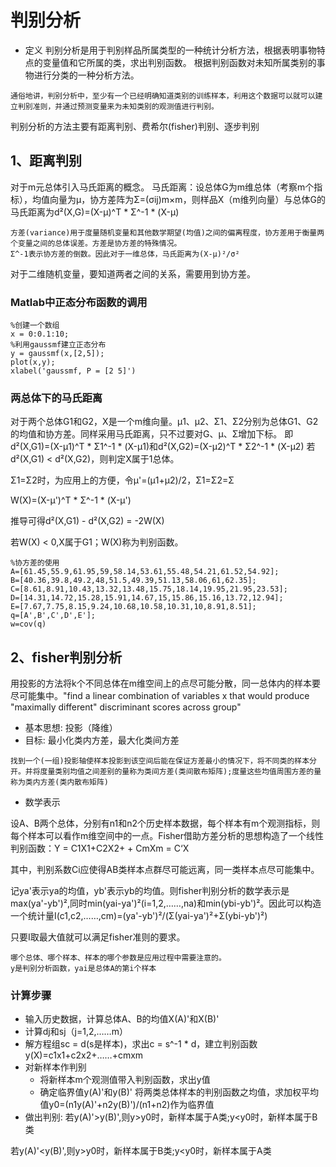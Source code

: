 # 判别分析
* 定义
判别分析是用于判别样品所属类型的一种统计分析方法，根据表明事物特点的变量值和它所属的类，求出判别函数。
根据判别函数对未知所属类别的事物进行分类的一种分析方法。
~~~
通俗地讲，判别分析中，至少有一个已经明确知道类别的训练样本，利用这个数据可以就可以建立判别准则，并通过预测变量来为未知类别的观测值进行判别。
~~~
判别分析的方法主要有距离判别、费希尔(fisher)判别、逐步判别

## 1、距离判别
对于m元总体引入马氏距离的概念。
马氏距离：设总体G为m维总体（考察m个指标），均值向量为μ，协方差阵为Σ=(σij)m×m，则样品X（m维列向量）与总体G的马氏距离为d²(X,G)=(X-μ)^T * Σ^-1 * (X-μ)
~~~
方差(variance)用于度量随机变量和其他数学期望(均值)之间的偏离程度，协方差用于衡量两个变量之间的总体误差。方差是协方差的特殊情况。
Σ^-1表示协方差的倒数。因此对于一维总体，马氏距离为(X-μ)²/σ²
~~~
对于二维随机变量，要知道两者之间的关系，需要用到协方差。
### Matlab中正态分布函数的调用
~~~
%创建一个数组
x = 0:0.1:10;
%利用gaussmf建立正态分布
y = gaussmf(x,[2,5]);
plot(x,y);
xlabel('gaussmf, P = [2 5]')
~~~
### 两总体下的马氏距离
对于两个总体G1和G2，X是一个m维向量。μ1、μ2、Σ1、Σ2分别为总体G1、G2的均值和协方差。同样采用马氏距离，只不过要对G、μ、Σ增加下标。
即d²(X,G1)=(X-μ1)^T * Σ1^-1 * (X-μ1)和d²(X,G2)=(X-μ2)^T * Σ2^-1 * (X-μ2)
若d²(X,G1) < d²(X,G2)，则判定X属于1总体。

Σ1=Σ2时，为应用上的方便，令μ'=(μ1+μ2)/2，Σ1=Σ2=Σ

W(X)=(X-μ')^T * Σ^-1 * (X-μ')

推导可得d²(X,G1) - d²(X,G2) = -2W(X)

若W(X) < 0,X属于G1；W(X)称为判别函数。
~~~
%协方差的使用
A=[61.45,55.9,61.95,59,58.14,53.61,55.48,54.21,61.52,54.92]; 
B=[40.36,39.8,49.2,48,51.5,49.39,51.13,58.06,61,62.35];
C=[8.61,8.91,10.43,13.32,13.48,15.75,18.14,19.95,21.95,23.53];
D=[14.31,14.72,15.28,15.91,14.67,15,15.86,15.16,13.72,12.94];
E=[7.67,7.75,8.15,9.24,10.68,10.58,10.31,10,8.91,8.51];
q=[A',B',C',D',E'];
w=cov(q)
~~~

## 2、fisher判别分析
用投影的方法将k个不同总体在m维空间上的点尽可能分散，同一总体内的样本要尽可能集中。"find a linear combination of variables x that would produce "maximally different" discriminant scores across group"
* 基本思想:
投影（降维）
* 目标:
最小化类内方差，最大化类间方差
~~~
找到一个(一组)投影轴使样本投影到该空间后能在保证方差最小的情况下，将不同类的样本分开。并将度量类别均值之间差别的量称为类间方差(类间散布矩阵);度量这些均值周围方差的量称为类内方差(类内散布矩阵)
~~~
* 数学表示

设A、B两个总体，分别有n1和n2个历史样本数据，每个样本有m个观测指标，则每个样本可以看作m维空间中的一点。Fisher借助方差分析的思想构造了一个线性判别函数：Y = C1X1+C2X2+ + CmXm = C‘X

其中，判别系数Ci应使得AB类样本点群尽可能远离，同一类样本点尽可能集中。

记ya'表示ya的均值，yb'表示yb的均值。则fisher判别分析的数学表示是max(ya'-yb')²,同时min(yai-ya')²(i=1,2,……,na)和min(ybi-yb')²。因此可以构造一个统计量I(c1,c2,……,cm)=(ya'-yb')²/(Σ(yai-ya')²+Σ(ybi-yb')²)

只要I取最大值就可以满足fisher准则的要求。
~~~
哪个总体、哪个样本、样本的哪个参数是应用过程中需要注意的。
y是判别分析函数，yai是总体A的第i个样本
~~~
### 计算步骤
* 输入历史数据，计算总体A、B的均值X(A)'和X(B)'
* 计算dj和sj（j=1,2,……m）
* 解方程组sc = d(s是样本)，求出c = s^-1 * d，建立判别函数y(X)=c1x1+c2x2+……+cmxm
* 对新样本作判别
  * 将新样本m个观测值带入判别函数，求出y值
  * 确定临界值y(A)'和y(B)'
  将两类总体样本的判别函数之均值，求加权平均值y0=(n1y(A)'+n2y(B)')/(n1+n2)作为临界值
* 做出判别:
若y(A)'>y(B)',则y>y0时，新样本属于A类;y<y0时，新样本属于B类

若y(A)'<y(B)',则y>y0时，新样本属于B类;y<y0时，新样本属于A类

